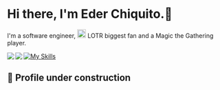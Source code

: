 # Hi there, I'm Eder Chiquito.👋

I'm a software engineer, <img src="https://static.wikia.nocookie.net/mtgsalvation_gamepedia/images/7/7b/LTR_expansion_symbol.png/revision/latest?cb=20230221204226" width="20" /> LOTR biggest fan and a Magic the Gathering player.

<div>

  <img align="left" src="https://github-readme-stats-lime-eta-70.vercel.app/api?username=EderAC&show_icons=true&hide_border=true&show=reviews,prs_merged,prs_merged_percentage&theme=dracula&count-private=true" />

  <img align="left" src="https://github-readme-stats-ddv2sb4pt-ederac.vercel.app/api/top-langs/?username=EderAC&show_icons=true&hide_border=true&theme=dracula" />

</div>

[![My Skills](https://skillicons.dev/icons?i=js,react,html,tailwind,nodejs,postgres)](https://skillicons.dev)

## 🚧 Profile under construction
<!--
**EderAC/EderAC** is a ✨ _special_ ✨ repository because its `README.md` (this file) appears on your GitHub profile.

Here are some ideas to get you started:

- 🔭 I’m currently working on ...
- 🌱 I’m currently learning ...
- 👯 I’m looking to collaborate on ...
- 🤔 I’m looking for help with ...
- 💬 Ask me about ...
- 📫 How to reach me: ...
- 😄 Pronouns: ...
- ⚡ Fun fact: ...
-->
